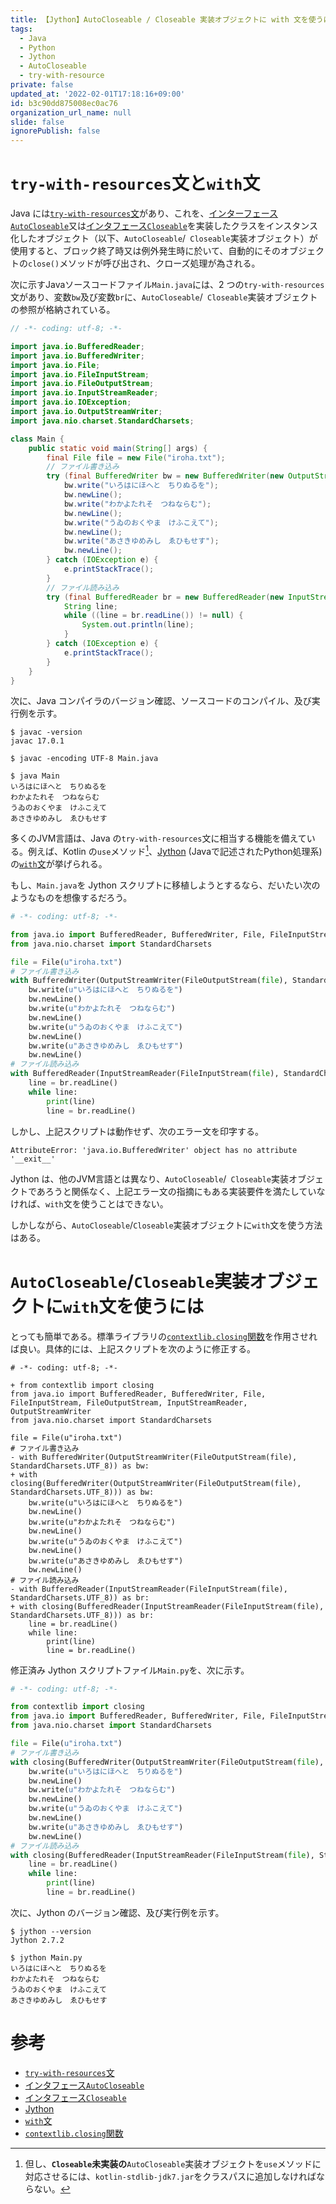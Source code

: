 ```yaml
---
title: 【Jython】AutoCloseable / Closeable 実装オブジェクトに with 文を使うには
tags:
  - Java
  - Python
  - Jython
  - AutoCloseable
  - try-with-resource
private: false
updated_at: '2022-02-01T17:18:16+09:00'
id: b3c90dd875008ec0ac76
organization_url_name: null
slide: false
ignorePublish: false
---
```

# `try-with-resources`文と`with`文
Java には[`try-with-resources`文](https://docs.oracle.com/javase/jp/7/technotes/guides/language/try-with-resources.html)があり、これを、[インターフェース`AutoCloseable`](https://docs.oracle.com/javase/jp/10/docs/api/java/lang/AutoCloseable.html)又は[インタフェース`Closeable`](https://docs.oracle.com/javase/jp/10/docs/api/java/io/Closeable.html)を実装したクラスをインスタンス化したオブジェクト（以下、`AutoCloseable`/` Closeable`実装オブジェクト）が使用すると、ブロック終了時又は例外発生時に於いて、自動的にそのオブジェクトの`close()`メソッドが呼び出され、クローズ処理が為される。

次に示すJavaソースコードファイル`Main.java`には、2 つの`try-with-resources`文があり、変数`bw`及び変数`br`に、`AutoCloseable`/` Closeable`実装オブジェクトの参照が格納されている。

```java:Main.java
// -*- coding: utf-8; -*-

import java.io.BufferedReader;
import java.io.BufferedWriter;
import java.io.File;
import java.io.FileInputStream;
import java.io.FileOutputStream;
import java.io.InputStreamReader;
import java.io.IOException;
import java.io.OutputStreamWriter;
import java.nio.charset.StandardCharsets;

class Main {
    public static void main(String[] args) {
        final File file = new File("iroha.txt");
        // ファイル書き込み
        try (final BufferedWriter bw = new BufferedWriter(new OutputStreamWriter(new FileOutputStream(file), StandardCharsets.UTF_8))) {
            bw.write("いろはにほへと　ちりぬるを");
            bw.newLine();
            bw.write("わかよたれそ　つねならむ");
            bw.newLine();
            bw.write("うゐのおくやま　けふこえて");
            bw.newLine();
            bw.write("あさきゆめみし　ゑひもせす");
            bw.newLine();
        } catch (IOException e) {
            e.printStackTrace();
        }
        // ファイル読み込み
        try (final BufferedReader br = new BufferedReader(new InputStreamReader(new FileInputStream(file), StandardCharsets.UTF_8))) {
            String line;
            while ((line = br.readLine()) != null) {
                System.out.println(line);
            }
        } catch (IOException e) {
            e.printStackTrace();
        }
    }
}

```

次に、Java コンパイラのバージョン確認、ソースコードのコンパイル、及び実行例を示す。

```shell-session
$ javac -version
javac 17.0.1

$ javac -encoding UTF-8 Main.java

$ java Main
いろはにほへと　ちりぬるを
わかよたれそ　つねならむ
うゐのおくやま　けふこえて
あさきゆめみし　ゑひもせす

```

多くのJVM言語は、Java の`try-with-resources`文に相当する機能を備えている。例えば、Kotlin の`use`メソッド[^1]、[Jython](https://www.jython.org/) (Javaで記述されたPython処理系) の[`with`文](https://docs.python.org/ja/3/reference/compound_stmts.html#with)が挙げられる。

もし、`Main.java`を Jython スクリプトに移植しようとするなら、だいたい次のようなものを想像するだろう。

```python
# -*- coding: utf-8; -*-

from java.io import BufferedReader, BufferedWriter, File, FileInputStream, FileOutputStream, InputStreamReader, OutputStreamWriter
from java.nio.charset import StandardCharsets

file = File(u"iroha.txt")
# ファイル書き込み
with BufferedWriter(OutputStreamWriter(FileOutputStream(file), StandardCharsets.UTF_8)) as bw:
    bw.write(u"いろはにほへと　ちりぬるを")
    bw.newLine()
    bw.write(u"わかよたれそ　つねならむ")
    bw.newLine()
    bw.write(u"うゐのおくやま　けふこえて")
    bw.newLine()
    bw.write(u"あさきゆめみし　ゑひもせす")
    bw.newLine()
# ファイル読み込み
with BufferedReader(InputStreamReader(FileInputStream(file), StandardCharsets.UTF_8)) as br:
    line = br.readLine()
    while line:
        print(line)
        line = br.readLine()

```

しかし、上記スクリプトは動作せず、次のエラー文を印字する。

```
AttributeError: 'java.io.BufferedWriter' object has no attribute '__exit__'
```

Jython は、他のJVM言語とは異なり、`AutoCloseable`/` Closeable`実装オブジェクトであろうと関係なく、上記エラー文の指摘にもある実装要件を満たしていなければ、`with`文を使うことはできない。

しかしながら、`AutoCloseable`/`Closeable`実装オブジェクトに`with`文を使う方法はある。

# `AutoCloseable`/`Closeable`実装オブジェクトに`with`文を使うには

とっても簡単である。標準ライブラリの[`contextlib.closing`関数](https://docs.python.org/ja/3/library/contextlib.html#contextlib.closing)を作用させれば良い。具体的には、上記スクリプトを次のように修正する。

```diff_python
# -*- coding: utf-8; -*-

+ from contextlib import closing
from java.io import BufferedReader, BufferedWriter, File, FileInputStream, FileOutputStream, InputStreamReader, OutputStreamWriter
from java.nio.charset import StandardCharsets

file = File(u"iroha.txt")
# ファイル書き込み
- with BufferedWriter(OutputStreamWriter(FileOutputStream(file), StandardCharsets.UTF_8)) as bw:
+ with closing(BufferedWriter(OutputStreamWriter(FileOutputStream(file), StandardCharsets.UTF_8))) as bw:
    bw.write(u"いろはにほへと　ちりぬるを")
    bw.newLine()
    bw.write(u"わかよたれそ　つねならむ")
    bw.newLine()
    bw.write(u"うゐのおくやま　けふこえて")
    bw.newLine()
    bw.write(u"あさきゆめみし　ゑひもせす")
    bw.newLine()
# ファイル読み込み
- with BufferedReader(InputStreamReader(FileInputStream(file), StandardCharsets.UTF_8)) as br:
+ with closing(BufferedReader(InputStreamReader(FileInputStream(file), StandardCharsets.UTF_8))) as br:
    line = br.readLine()
    while line:
        print(line)
        line = br.readLine()

```

修正済み Jython スクリプトファイル`Main.py`を、次に示す。

```python:Main.py
# -*- coding: utf-8; -*-

from contextlib import closing
from java.io import BufferedReader, BufferedWriter, File, FileInputStream, FileOutputStream, InputStreamReader, OutputStreamWriter
from java.nio.charset import StandardCharsets

file = File(u"iroha.txt")
# ファイル書き込み
with closing(BufferedWriter(OutputStreamWriter(FileOutputStream(file), StandardCharsets.UTF_8))) as bw:
    bw.write(u"いろはにほへと　ちりぬるを")
    bw.newLine()
    bw.write(u"わかよたれそ　つねならむ")
    bw.newLine()
    bw.write(u"うゐのおくやま　けふこえて")
    bw.newLine()
    bw.write(u"あさきゆめみし　ゑひもせす")
    bw.newLine()
# ファイル読み込み
with closing(BufferedReader(InputStreamReader(FileInputStream(file), StandardCharsets.UTF_8))) as br:
    line = br.readLine()
    while line:
        print(line)
        line = br.readLine()

```

次に、Jython のバージョン確認、及び実行例を示す。

```shell-session
$ jython --version
Jython 2.7.2

$ jython Main.py
いろはにほへと　ちりぬるを
わかよたれそ　つねならむ
うゐのおくやま　けふこえて
あさきゆめみし　ゑひもせす
```

# 参考
- [`try-with-resources`文](https://docs.oracle.com/javase/jp/7/technotes/guides/language/try-with-resources.html)
- [インタフェース`AutoCloseable`](https://docs.oracle.com/javase/jp/10/docs/api/java/lang/AutoCloseable.html)
- [インタフェース`Closeable`](https://docs.oracle.com/javase/jp/10/docs/api/java/io/Closeable.html)
- [Jython](https://www.jython.org/)
- [`with`文](https://docs.python.org/ja/3/reference/compound_stmts.html#with)
- [`contextlib.closing`関数](https://docs.python.org/ja/3/library/contextlib.html#contextlib.closing)

[^1]: 但し、**`Closeable`未実装の**`AutoCloseable`実装オブジェクトを`use`メソッドに対応させるには、`kotlin-stdlib-jdk7.jar`をクラスパスに追加しなければならない。
